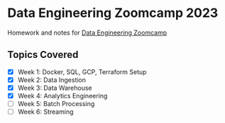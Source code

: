 # Data Engineering Zoomcamp 2023

Homework and notes for [Data Engineering Zoomcamp](https://github.com/DataTalksClub/data-engineering-zoomcamp)

## Topics Covered

- [X] Week 1: Docker, SQL, GCP, Terraform Setup
- [X] Week 2: Data Ingestion
- [X] Week 3: Data Warehouse
- [X] Week 4: Analytics Engineering
- [ ] Week 5: Batch Processing
- [ ] Week 6: Streaming

